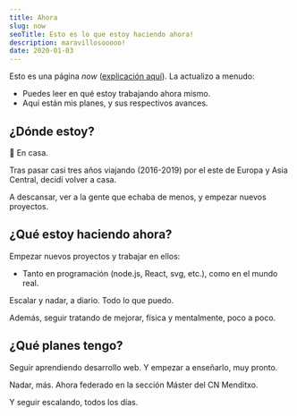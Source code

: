 ```yaml
---
title: Ahora
slug: now
seoTitle: Esto es lo que estoy haciendo ahora!
description: maravillosooooo!
date: 2020-01-03
---
```


Esto es una página _now_ ([explicación aquí](http://nownownow.com/about)). La actualizo a menudo:

- Puedes leer en qué estoy trabajando ahora mismo.
- Aquí están mis planes, y sus respectivos avances.

## ¿Dónde estoy?

🏡 En casa.

Tras pasar casi tres años viajando (2016-2019) por el este de Europa y Asia Central, decidí volver a casa.

A descansar, ver a la gente que echaba de menos, y empezar nuevos proyectos.

## ¿Qué estoy haciendo ahora?

Empezar nuevos proyectos y trabajar en ellos:

- Tanto en programación (node.js, React, svg, etc.), como en el mundo real.

Escalar y nadar, a diario. Todo lo que puedo.

Además, seguir tratando de mejorar, física y mentalmente, poco a poco.

## ¿Qué planes tengo?

Seguir aprendiendo desarrollo web. Y empezar a enseñarlo, muy pronto.

Nadar, más. Ahora federado en la sección Máster del CN Menditxo.

Y seguir escalando, todos los días.
